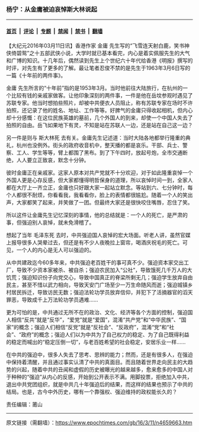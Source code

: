 ### 杨宁：从金庸被迫哀悼斯大林说起

---

#### [首页](../../../..?n4659663) &nbsp;|&nbsp; [评论](../../../../../epoch-comment?n4659663) &nbsp;|&nbsp; [专题](../../../../../epoch-special?n4659663) &nbsp;|&nbsp; [禁闻](../../../../../epoch-news?n4659663) &nbsp;|&nbsp; [禁书](../../../../../books?n4659663) &nbsp;|&nbsp; [翻墙](https://github.com/gfw-breaker/nogfw/blob/master/README.md?n4659663)


<div class="post_content" id="artbody" itemprop="articleBody">
 <!-- article content begin -->
 <p>
  【大纪元2016年03月11日讯】香港作家
  <ok href="https://www.epochtimes.com/gb/tag/%E9%87%91%E5%BA%B8.html">
   金庸
  </ok>
  先生写的“飞雪连天射白鹿，笑书神侠倚碧鸳”之十五部武侠小说，大学时就已基本看完，内心是着实佩服先生的大气和广博的知识。十几年后，偶然读到先生上个世纪六十年代给香港《明报》撰写的时评，对先生有了更多的了解。最让笔者忍俊不禁的是先生于1963年3月6日写的一篇《十年前的两件事》。
 </p>
 <p>
  <ok href="https://www.epochtimes.com/gb/tag/%E9%87%91%E5%BA%B8.html">
   金庸
  </ok>
  先生所言的“十年前”指的是1953年3月。当时他前往大陆旅行，在杭州的一个比较有钱的亲戚家做客。让他印象深刻的两件事，一件是他在岳坟参观时遇见了苏联专家。他当时想拍些照片，却被中共便衣人员阻止，称有苏联专家在场时不许拍照，还记录了他的姓名、地址、工作等等。好脾气的金庸只得收起相机，但内心却十分感慨：在这位民族英雄的墓前，几个外国人的到来，却使一个中国人失去了拍照的自由。岳飞如果地下有灵，不知是站在苏联人一边，还是站在自己这一边？
 </p>
 <p>
  另一件是则与
  <ok href="https://www.epochtimes.com/gb/tag/%E6%96%AF%E5%A4%A7%E6%9E%97%E6%AD%BB.html">
   斯大林死
  </ok>
  去有关。金庸先生记述道：当时大陆各地都举行隆重的典礼，杭州也没例外。街头的政府收音机中，整天播的都是哀乐。干部、兵士、警察、工人、学生等等，臂上都围了黑布。到了下午四时，放起号炮，全市交通断绝，人人要立正致哀，默念十分钟。
 </p>
 <p>
  彼时金庸正在亲戚家。这家人原本对共产党就不十分欢迎，对于如此隆重哀悼一个外国人更是心存反感，但大家都懂得明哲保身的道理，所以哀悼时间一到，全家人都在大厅上一齐立正，金庸也只好跟大家一起站立默念。等站到六、七分钟时，每个人都很不耐烦，你看看我，我看看你，脸上的表情都很尴尬。随着一个人的笑出声，大家都笑了起来，并笑做了一团。但最终大家还是很快咬住嘴唇，忍住了笑。
 </p>
 <p>
  所以这件让金庸先生记忆深刻的事情，他的总结就是：一个人的死亡，是严肃的事，但强迫别人哀悼，就未免滑稽了。
 </p>
 <p>
  想起了当年
  <ok href="https://www.epochtimes.com/gb/tag/%E6%AF%9B%E6%B3%BD%E4%B8%9C%E6%AD%BB.html">
   毛泽东死
  </ok>
  去时，中共强迫国人哀悼的宏大场面。听老人讲，虽然官媒上报导很多人哭晕过去，但还是有不少人夜晚拉上窗帘，喝酒庆祝毛的死亡。可见，一个人的内心是无人可以强迫的。
 </p>
 <p>
  从中共建政迄今60多年来，中共强迫老百姓干的事可真不少。强迫资本家交出工厂，导致不少资本家被杀、被自杀；强迫农民加入“公社”，导致饿死几千万人的大饥荒；强迫知识份子向党交心，导致中国真正的脊梁所剩无几；强迫学生放弃自由民主，甚至不惜以武力相向，导致天安门广场至少一万生命随风而逝；强迫城镇乡村居民拆迁，导致访民无数；强迫法轮功学员放弃信仰，并犯下了活摘器官的滔天罪恶，导致成千上万法轮功学员遇难……
 </p>
 <p>
  更为可怕的是，中共通过无所不在的政治、文化、经济等各个方面的控制，强迫国人相信“反共”就是“反华”，“爱党”就是“爱国”，混淆“共产党”和“中华民族”、“国家”的概念；强迫人们相信“反党”就是“反社会”、“反政府”，混淆“党”和“社会”、“政府”的概念；强迫人们以为中共为了自己权力的稳定、为了自己既得利益的稳定而喊出的“稳定压倒一切”，与老百姓希望的社会稳定，安居乐业一样……
 </p>
 <p>
  在中共的强迫中，很多人失去了思考、思辨的能力；然而，还是有很多人，在强迫中保持着清醒，并且通过事实认清了中共的真面目。而且随着世界走向民主的大趋势的兴起，随着中共的丑闻和虚假的历史被曝光的越来越多，愈来愈多的中国人对于种种的“强迫”从内心的反感，开始到公开表示不满。用脚投票，拒绝加入中共，退出中共党团组织，就是中共几十年强迫后的结果，而这样的结果也预示了中共的结局。也是，古今中外历史，哪有一个靠强权、强迫维持的政权能长久的？
 </p>
 <p>
  责任编辑：莆山
 </p>
 <p>
  <!-- article content end -->
  <div id="below_article_ad">
  </div>
 </p>
</div>


---

原文链接（需翻墙）：https://www.epochtimes.com/gb/16/3/11/n4659663.htm